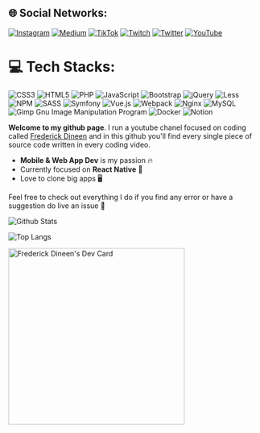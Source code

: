 ## 🌐 Social Networks:
[![Instagram](https://img.shields.io/badge/Instagram-%23E4405F.svg?logo=Instagram&logoColor=white)](https://instagram.com/donwolfonline) [![Medium](https://img.shields.io/badge/Medium-12100E?logo=medium&logoColor=white)](https://medium.com/@donwolfonline) [![TikTok](https://img.shields.io/badge/TikTok-%23000000.svg?logo=TikTok&logoColor=white)](https://tiktok.com/@donwolfonline) [![Twitch](https://img.shields.io/badge/Twitch-%239146FF.svg?logo=Twitch&logoColor=white)](https://twitch.tv/donwolfonline) [![Twitter](https://img.shields.io/badge/Twitter-%231DA1F2.svg?logo=Twitter&logoColor=white)](https://twitter.com/donwolfonline) [![YouTube](https://img.shields.io/badge/YouTube-%23FF0000.svg?logo=YouTube&logoColor=white)](https://youtube.com/@donwolfonline) 

# 💻 Tech Stacks:
![CSS3](https://img.shields.io/badge/css3-%231572B6.svg?style=for-the-badge&logo=css3&logoColor=white) ![HTML5](https://img.shields.io/badge/html5-%23E34F26.svg?style=for-the-badge&logo=html5&logoColor=white) ![PHP](https://img.shields.io/badge/php-%23777BB4.svg?style=for-the-badge&logo=php&logoColor=white) ![JavaScript](https://img.shields.io/badge/javascript-%23323330.svg?style=for-the-badge&logo=javascript&logoColor=%23F7DF1E) ![Bootstrap](https://img.shields.io/badge/bootstrap-%23563D7C.svg?style=for-the-badge&logo=bootstrap&logoColor=white) ![jQuery](https://img.shields.io/badge/jquery-%230769AD.svg?style=for-the-badge&logo=jquery&logoColor=white) ![Less](https://img.shields.io/badge/less-2B4C80?style=for-the-badge&logo=less&logoColor=white) ![NPM](https://img.shields.io/badge/NPM-%23000000.svg?style=for-the-badge&logo=npm&logoColor=white) ![SASS](https://img.shields.io/badge/SASS-hotpink.svg?style=for-the-badge&logo=SASS&logoColor=white) ![Symfony](https://img.shields.io/badge/symfony-%23000000.svg?style=for-the-badge&logo=symfony&logoColor=white) ![Vue.js](https://img.shields.io/badge/vuejs-%2335495e.svg?style=for-the-badge&logo=vuedotjs&logoColor=%234FC08D) ![Webpack](https://img.shields.io/badge/webpack-%238DD6F9.svg?style=for-the-badge&logo=webpack&logoColor=black) ![Nginx](https://img.shields.io/badge/nginx-%23009639.svg?style=for-the-badge&logo=nginx&logoColor=white) ![MySQL](https://img.shields.io/badge/mysql-%2300f.svg?style=for-the-badge&logo=mysql&logoColor=white) ![Gimp Gnu Image Manipulation Program](https://img.shields.io/badge/Gimp-657D8B?style=for-the-badge&logo=gimp&logoColor=FFFFFF) ![Docker](https://img.shields.io/badge/docker-%230db7ed.svg?style=for-the-badge&logo=docker&logoColor=white) ![Notion](https://img.shields.io/badge/Notion-%23000000.svg?style=for-the-badge&logo=notion&logoColor=white)








**Welcome to my github page**. I run a youtube chanel focused on coding called [Frederick Dineen](https://www.youtube.com/@donwolfonline) and in this github you'll find every single piece of source code written in every coding video.

-  **Mobile & Web App Dev** is my passion 🔥
-  Currently focused on **React Native** 📱
-  Love to clone big apps 🖥️

Feel free to check out everything I do  if you find any error or have a suggestion do live an issue 🚩

![Github Stats](https://github-readme-stats.vercel.app/api?username=donwolfonline&count_private=true&show_icons=true&include_all_commits=true)

![Top Langs](https://github-readme-stats.vercel.app/api/top-langs/?username=donwolfonline&hide=TeX&layout=compact)


<!---
donwolfonline/donwolfonline is a ✨ special ✨ repository because its `README.md` (this file) appears on your GitHub profile.
You can click the Preview link to take a look at your changes.
--->

<a href="https://app.daily.dev/donwolfonline"><img src="https://api.daily.dev/devcards/21bed44163a14920857bf4822b882887.png?r=0rp" width="350" alt="Frederick Dineen's Dev Card"/></a>

